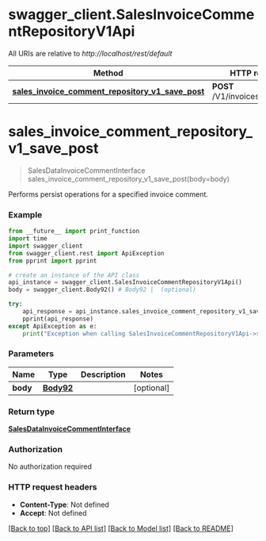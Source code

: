 # swagger_client.SalesInvoiceCommentRepositoryV1Api

All URIs are relative to *http://localhost/rest/default*

Method | HTTP request | Description
------------- | ------------- | -------------
[**sales_invoice_comment_repository_v1_save_post**](SalesInvoiceCommentRepositoryV1Api.md#sales_invoice_comment_repository_v1_save_post) | **POST** /V1/invoices/comments | 


# **sales_invoice_comment_repository_v1_save_post**
> SalesDataInvoiceCommentInterface sales_invoice_comment_repository_v1_save_post(body=body)



Performs persist operations for a specified invoice comment.

### Example 
```python
from __future__ import print_function
import time
import swagger_client
from swagger_client.rest import ApiException
from pprint import pprint

# create an instance of the API class
api_instance = swagger_client.SalesInvoiceCommentRepositoryV1Api()
body = swagger_client.Body92() # Body92 |  (optional)

try: 
    api_response = api_instance.sales_invoice_comment_repository_v1_save_post(body=body)
    pprint(api_response)
except ApiException as e:
    print("Exception when calling SalesInvoiceCommentRepositoryV1Api->sales_invoice_comment_repository_v1_save_post: %s\n" % e)
```

### Parameters

Name | Type | Description  | Notes
------------- | ------------- | ------------- | -------------
 **body** | [**Body92**](Body92.md)|  | [optional] 

### Return type

[**SalesDataInvoiceCommentInterface**](SalesDataInvoiceCommentInterface.md)

### Authorization

No authorization required

### HTTP request headers

 - **Content-Type**: Not defined
 - **Accept**: Not defined

[[Back to top]](#) [[Back to API list]](../README.md#documentation-for-api-endpoints) [[Back to Model list]](../README.md#documentation-for-models) [[Back to README]](../README.md)

